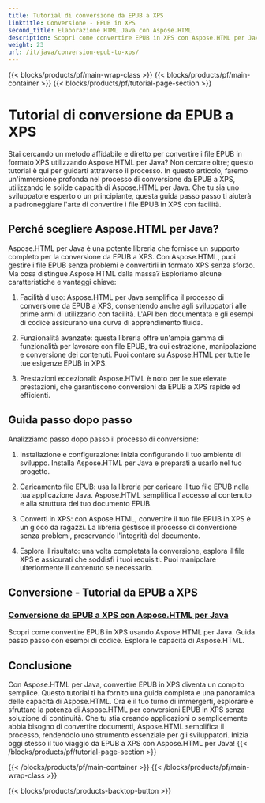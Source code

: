 ```yaml
---
title: Tutorial di conversione da EPUB a XPS
linktitle: Conversione - EPUB in XPS
second_title: Elaborazione HTML Java con Aspose.HTML
description: Scopri come convertire EPUB in XPS con Aspose.HTML per Java. Ottieni una guida passo passo ed esempi di codice, esplorando le capacità di Aspose.HTML in questi tutorial.
weight: 23
url: /it/java/conversion-epub-to-xps/
---
```


{{< blocks/products/pf/main-wrap-class >}}
{{< blocks/products/pf/main-container >}}
{{< blocks/products/pf/tutorial-page-section >}}

# Tutorial di conversione da EPUB a XPS


Stai cercando un metodo affidabile e diretto per convertire i file EPUB in formato XPS utilizzando Aspose.HTML per Java? Non cercare oltre; questo tutorial è qui per guidarti attraverso il processo. In questo articolo, faremo un'immersione profonda nel processo di conversione da EPUB a XPS, utilizzando le solide capacità di Aspose.HTML per Java. Che tu sia uno sviluppatore esperto o un principiante, questa guida passo passo ti aiuterà a padroneggiare l'arte di convertire i file EPUB in XPS con facilità.

## Perché scegliere Aspose.HTML per Java?

Aspose.HTML per Java è una potente libreria che fornisce un supporto completo per la conversione da EPUB a XPS. Con Aspose.HTML, puoi gestire i file EPUB senza problemi e convertirli in formato XPS senza sforzo. Ma cosa distingue Aspose.HTML dalla massa? Esploriamo alcune caratteristiche e vantaggi chiave:

1. Facilità d'uso: Aspose.HTML per Java semplifica il processo di conversione da EPUB a XPS, consentendo anche agli sviluppatori alle prime armi di utilizzarlo con facilità. L'API ben documentata e gli esempi di codice assicurano una curva di apprendimento fluida.

2. Funzionalità avanzate: questa libreria offre un'ampia gamma di funzionalità per lavorare con file EPUB, tra cui estrazione, manipolazione e conversione dei contenuti. Puoi contare su Aspose.HTML per tutte le tue esigenze EPUB in XPS.

3. Prestazioni eccezionali: Aspose.HTML è noto per le sue elevate prestazioni, che garantiscono conversioni da EPUB a XPS rapide ed efficienti.

## Guida passo dopo passo

Analizziamo passo dopo passo il processo di conversione:

1. Installazione e configurazione: inizia configurando il tuo ambiente di sviluppo. Installa Aspose.HTML per Java e preparati a usarlo nel tuo progetto.

2. Caricamento file EPUB: usa la libreria per caricare il tuo file EPUB nella tua applicazione Java. Aspose.HTML semplifica l'accesso al contenuto e alla struttura del tuo documento EPUB.

3. Converti in XPS: con Aspose.HTML, convertire il tuo file EPUB in XPS è un gioco da ragazzi. La libreria gestisce il processo di conversione senza problemi, preservando l'integrità del documento.

4. Esplora il risultato: una volta completata la conversione, esplora il file XPS e assicurati che soddisfi i tuoi requisiti. Puoi manipolare ulteriormente il contenuto se necessario.

## Conversione - Tutorial da EPUB a XPS
### [Conversione da EPUB a XPS con Aspose.HTML per Java](./convert-epub-to-xps/)
Scopri come convertire EPUB in XPS usando Aspose.HTML per Java. Guida passo passo con esempi di codice. Esplora le capacità di Aspose.HTML.

## Conclusione

Con Aspose.HTML per Java, convertire EPUB in XPS diventa un compito semplice. Questo tutorial ti ha fornito una guida completa e una panoramica delle capacità di Aspose.HTML. Ora è il tuo turno di immergerti, esplorare e sfruttare la potenza di Aspose.HTML per conversioni EPUB in XPS senza soluzione di continuità. Che tu stia creando applicazioni o semplicemente abbia bisogno di convertire documenti, Aspose.HTML semplifica il processo, rendendolo uno strumento essenziale per gli sviluppatori. Inizia oggi stesso il tuo viaggio da EPUB a XPS con Aspose.HTML per Java!
{{< /blocks/products/pf/tutorial-page-section >}}

{{< /blocks/products/pf/main-container >}}
{{< /blocks/products/pf/main-wrap-class >}}

{{< blocks/products/products-backtop-button >}}
